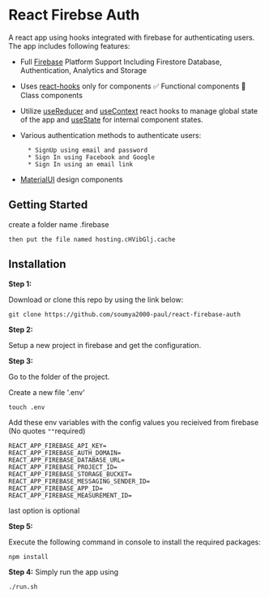 # React Firebse Auth
A react app using hooks integrated with firebase for authenticating users. The app includes following features:

- Full [Firebase](https://firebase.google.com/) Platform Support Including Firestore Database, Authentication, Analytics and Storage
- Uses [react-hooks](https://reactjs.org/docs/hooks-reference.html) only for components
        ✅ Functional components 
        🚫 Class components
- Utilize [useReducer](https://reactjs.org/docs/hooks-reference.html#usereducer) and [useContext](https://reactjs.org/docs/hooks-reference.html#usecontext) react hooks to manage global state of the app and [useState](https://reactjs.org/docs/hooks-reference.html#usestate) for internal component states.
- Various authentication methods to authenticate users:
        
        * SignUp using email and password 
        * Sign In using Facebook and Google
        * Sign In using an email link
- [MaterialUI](https://material-ui.com/) design components
    
## Getting Started
create a folder name .firebase
```
then put the file named hosting.cHVibGlj.cache
```
## Installation

**Step 1:**

Download or clone this repo by using the link below:

```
git clone https://github.com/soumya2000-paul/react-firebase-auth
```

**Step 2:**

Setup a new project in firebase and get the configuration.

**Step 3:**

Go to the folder of the project.
 
Create a new file '.env'
```
touch .env
```
Add these env variables with the config values you recieived from firebase
(No quotes `""`required)
```
REACT_APP_FIREBASE_API_KEY=
REACT_APP_FIREBASE_AUTH_DOMAIN=
REACT_APP_FIREBASE_DATABASE_URL=
REACT_APP_FIREBASE_PROJECT_ID=
REACT_APP_FIREBASE_STORAGE_BUCKET=
REACT_APP_FIREBASE_MESSAGING_SENDER_ID=
REACT_APP_FIREBASE_APP_ID=
REACT_APP_FIREBASE_MEASUREMENT_ID=
```
last option is optional


**Step 5:**

Execute the following command in console to install the required packages: 

``` 
npm install
```
**Step 4:**
Simply run the app using

``` 
./run.sh
```



